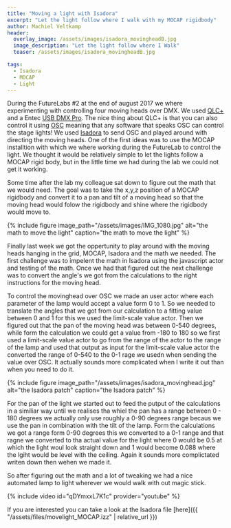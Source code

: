 ```yaml
---
title: "Moving a light with Isadora"
excerpt: "Let the light follow where I walk with my MOCAP rigidbody"
author: Machiel Veltkamp
header:
  overlay_image: /assets/images/isadora_movingheadB.jpg
  image_description: "Let the light follow where I Walk"
  teaser: /assets/images/isadora_movingheadB.jpg

tags: 
  - Isadora
  - MOCAP
  - Light
---
```



During the FutureLabs #2 at the end of august 2017 we where experimenting with controlling four moving heads over DMX. We used [QLC+](http://www.qlcplus.org/) and a Entec [USB DMX Pro](https://www.enttec.com/eu/products/controls/dmx-usb/2-universe-usb-computer-interface-dmx/). The nice thing about QLC+ is that you can also control it using [OSC](https://en.wikipedia.org/wiki/Open_Sound_Control) meaning that any software that speaks OSC can control the stage lights! We used [Isadora](https://troikatronix.com/) to send OSC and played around with directing the moving heads. One of the first ideas was to use the MOCAP installtion with which we where working during the FutureLab to control the light. We thought it would be relatively simple to let the lights follow a MOCAP rigid body, but in the little time we had during the lab we could not get it working.

Some time after the lab my colleague sat down to figure out the math that we would need. The goal was to take the x,y,z position of a MOCAP rigidbody and convert it to a pan and tilt of a moving head so that the moving head would folow the rigidbody and shine where the rigidbody would move to.

{% include figure image_path="/assets/images/IMG_1080.jpg" alt="the math to move the light" caption="the math to move the light" %}

Finally last week we got the oppertunity to play around with the moving heads hanging in the grid, MOCAP, Isadora and the math we needed. 
The first challenge was to impelent the math in Isadora using the javascript actor and testing of the math. Once we had that figured out the next challenge was to convert the angle's we got from the calculations to the right instructions for the moving head. 

To control the movinghead over OSC we made an user actor where each parameter of the lamp would accept a value form 0 to 1. So we needed to translate the angles that we got from our calculation to a fitting value between 0 and 1 for this we used the limit-scale value actor. Then we figured out that the pan of the moving head was between 0-540 degrees, while form the calculation we could get a value from -180 to 180 so we first used a limit-scale value actor to go from the range of the actor to the range of the lamp and used that output as input for the limit-scale value actor the converted the range of 0-540 to the 0-1 rage we usedn when sending the value over OSC. It actually sounds more complicated when I write it out than when you need to do it.

{% include figure image_path="/assets/images/isadora_movinghead.jpg" alt="the Isadora patch" caption="the Isadora patch" %}

For the pan of the light we started out to feed the putput of the calculations in a similiar way until we realises tha whiel the pan has a range between 0 - 180 degrees we actually only use roughly a 0-90 degrees range becaus we use the pan in combination with the tilt of the lamp. Form the calculations we got a range form 0-90 degrees this we converted to a 0-1 range and that ragne we converted to tha actual value for the light where 0 would be 0.5 at which the light woul look straight down and 1 would become 0.088 where the lgiht would be level with the ceiling. Again it sounds more complictated writen down then wehen we made it.

So after figuring out the math and a lot of tweaking we had a nice automated lamp to light wherever we would walk with out magic stick.

{% include video id="qDYmxxL7K1c" provider="youtube" %}

If you are interested you can take a look at the Isadora file [here]({{ "/assets/files/movelight_MOCAP.izz" | relative_url }})




